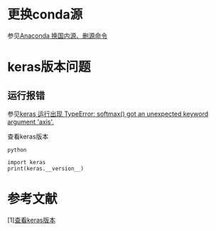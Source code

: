 # 更换conda源  
参见[Anaconda 换国内源、删源命令](https://blog.csdn.net/kaige2111/article/details/90727476)
    
      
        
          
# keras版本问题

## 运行报错
参见[keras 运行出现 TypeError: softmax() got an unexpected keyword argument 'axis'.](https://blog.csdn.net/nijiayan123/article/details/81907302)

查看keras版本
```
python

import keras
print(keras.__version__)

```
# 参考文献
[1][查看keras版本](https://blog.csdn.net/baidu_32936911/article/details/79753533)
